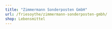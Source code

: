 ```yaml
---
title: "Zimmermann Sonderposten GmbH"
url: /friesoythe/zimmermann-sonderposten-gmbh/
shop: Lebensmittel
---
```

